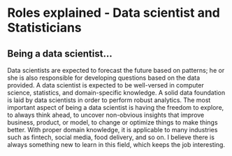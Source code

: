 # Roles explained - Data scientist and Statisticians

## Being a data scientist...

Data scientists are expected to forecast the future based on patterns; he or she is also responsible for developing questions based on the data provided. A data scientist is expected to be well-versed in computer science, statistics, and domain-specific knowledge. A solid data foundation is laid by data scientists in order to perform robust analytics. The most important aspect of being a data scientist is having the freedom to explore, to always think ahead, to uncover non-obvious insights that improve business, product, or model, to change or optimize things to make things better. With proper domain knowledge, it is applicable to many industries such as fintech, social media, food delivery, and so on. I believe there is always something new to learn in this field, which keeps the job interesting.


